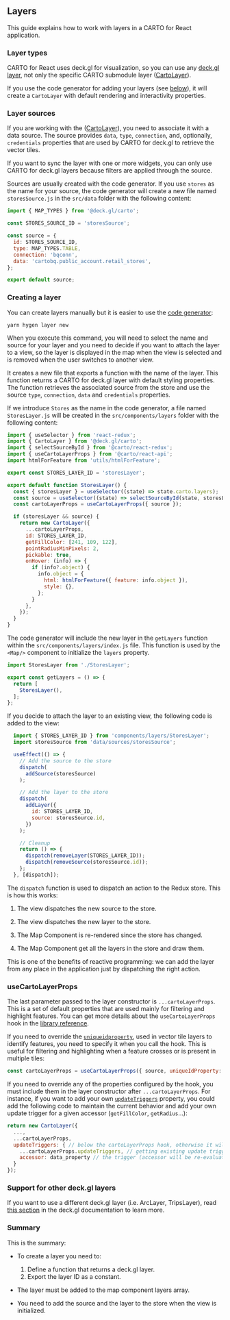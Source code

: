## Layers

This guide explains how to work with layers in a CARTO for React application. 

### Layer types

CARTO for React uses deck.gl for visualization, so you can use any [deck.gl layer](https://deck.gl/docs/api-reference/layers), not only the specific CARTO submodule layer ([CartoLayer](https://deck.gl/docs/api-reference/carto/carto-layer)). 

If you use the code generator for adding your layers (see [below](#creating-a-layer)), it will create a `CartoLayer` with default rendering and interactivity properties. 

### Layer sources

If you are working with the ([CartoLayer](https://deck.gl/docs/api-reference/carto/carto-layer)), you need to associate it with a data source. The source provides `data`, `type`, `connection`, and, optionally, `credentials` properties that are used by CARTO for deck.gl to retrieve the vector tiles.

If you want to sync the layer with one or more widgets, you can only use CARTO for deck.gl layers because filters are applied through the source.

Sources are usually created with the code generator. If you use `stores` as the name for your source, the code generator will create a new file named `storesSource.js` in the `src/data` folder with the following content:

```javascript
import { MAP_TYPES } from '@deck.gl/carto';

const STORES_SOURCE_ID = 'storesSource';

const source = {
  id: STORES_SOURCE_ID,
  type: MAP_TYPES.TABLE,
  connection: 'bqconn',
  data: 'cartobq.public_account.retail_stores',
};

export default source;
```

### Creating a layer

You can create layers manually but it is easier to use the [code generator](../code-generator):

```shell
yarn hygen layer new
```

When you execute this command, you will need to select the name and source for your layer and you need to decide if you want to attach the layer to a view, so the layer is displayed in the map when the view is selected and is removed when the user switches to another view.

It creates a new file that exports a function with the name of the layer. This function returns a CARTO for deck.gl layer with default styling properties. The function retrieves the associated source from the store and use the source `type`, `connection`, `data` and `credentials` properties.

If we introduce `Stores` as the name in the code generator, a file named `StoresLayer.js` will be created in the `src/components/layers` folder with the following content:

```javascript
import { useSelector } from 'react-redux';
import { CartoLayer } from '@deck.gl/carto';
import { selectSourceById } from '@carto/react-redux';
import { useCartoLayerProps } from '@carto/react-api';
import htmlForFeature from 'utils/htmlForFeature';

export const STORES_LAYER_ID = 'storesLayer';

export default function StoresLayer() {
  const { storesLayer } = useSelector((state) => state.carto.layers);
  const source = useSelector((state) => selectSourceById(state, storesLayer?.source));
  const cartoLayerProps = useCartoLayerProps({ source });

  if (storesLayer && source) {
    return new CartoLayer({
      ...cartoLayerProps,
      id: STORES_LAYER_ID,
      getFillColor: [241, 109, 122],
      pointRadiusMinPixels: 2,
      pickable: true,
      onHover: (info) => {
        if (info?.object) {
          info.object = {
            html: htmlForFeature({ feature: info.object }),
            style: {},
          };
        }
      },
    });
  }
}
```

The code generator will include the new layer in the `getLayers` function within the `src/components/layers/index.js` file. This function is used by the `<Map/>` component to initialize the `layers` property.

```javascript
import StoresLayer from './StoresLayer';

export const getLayers = () => {
  return [
    StoresLayer(),
  ];
};
```

If you decide to attach the layer to an existing view, the following code is added to the view:

```javascript
  import { STORES_LAYER_ID } from 'components/layers/StoresLayer';
  import storesSource from 'data/sources/storesSource';

  useEffect(() => {
    // Add the source to the store
    dispatch(
      addSource(storesSource)
    );

    // Add the layer to the store
    dispatch(
      addLayer({
        id: STORES_LAYER_ID,
        source: storesSource.id,
      })
    );

    // Cleanup
    return () => {
      dispatch(removeLayer(STORES_LAYER_ID));
      dispatch(removeSource(storesSource.id));
    };
  }, [dispatch]);
```

The `dispatch` function is used to dispatch an action to the Redux store. This is how this works:

1. The view dispatches the new source to the store.
   
2. The view dispatches the new layer to the store.
   
3. The Map Component is re-rendered since the store has changed.
   
4. The Map Component get all the layers in the store and draw them.

This is one of the benefits of reactive programming: we can add the layer from any place in the application just by dispatching the right action.

### useCartoLayerProps

The last parameter passed to the layer constructor is `...cartoLayerProps`. This is a set of default properties that are used mainly for filtering and highlight features. You can get more details about the `useCartoLayerProps` hook in the [library reference](../../library-reference/api/#usecartolayerprops). 

If you need to override the [`uniqueidproperty`](https://deck.gl/docs/api-reference/geo-layers/mvt-layer#uniqueidproperty), used in vector tile layers to identify features, you need to specify it when you call the hook. This is useful for filtering and highlighting when a feature crosses or is present in multiple tiles:


```javascript
const cartoLayerProps = useCartoLayerProps({ source, uniqueIdProperty: 'mycustomid' });
```

If you need to override any of the properties configured by the hook, you must include them in the layer constructor after `...cartoLayerProps`. For instance, if you want to add your own [`updateTriggers`](https://deck.gl/docs/api-reference/core/layer#updatetriggers) property, you could add the following code to maintain the current behavior and add your own update trigger for a given accessor (`getFillColor`, `getRadius`...):

```javascript
return new CartoLayer({
  ...,
  ...cartoLayerProps,
  updateTriggers: { // below the cartoLayerProps hook, otherwise it will be overwritten
    ...cartoLayerProps.updateTriggers, // getting existing update triggers
    accessor: data_property // the trigger (accessor will be re-evaluated if data_property changes)
  }
});
```

### Support for other deck.gl layers

If you want to use a different deck.gl layer (i.e. ArcLayer, TripsLayer), read [this section](/deck-gl/using-the-cartolayer/#support-for-other-deckgl-layerss) in the deck.gl documentation to learn more.

### Summary

This is the summary:

- To create a layer you need to:
    1. Define a function that returns a deck.gl layer.
    2. Export the layer ID as a constant.
   
- The layer must be added to the map component layers array.

- You need to add the source and the layer to the store when the view is initialized.

